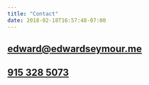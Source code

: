 ```yaml
---
title: "Contact"
date: 2018-02-18T16:57:48-07:00
---
```


## [edward@edwardseymour.me](mailto://edward@edwardseymour.me)
## [915 328 5073](tel://+01-915-328-5073)
